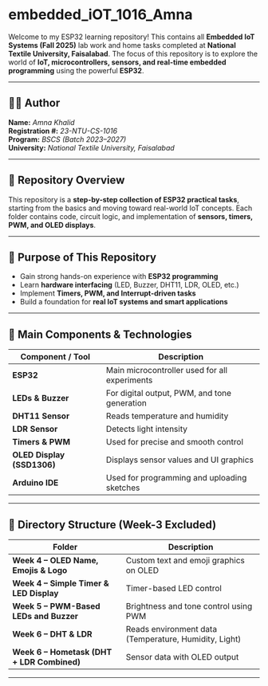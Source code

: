 # embedded_iOT_1016_Amna

Welcome to my ESP32 learning repository! This contains all **Embedded IoT Systems (Fall 2025)** lab work and home tasks completed at **National Textile University, Faisalabad**. The focus of this repository is to explore the world of **IoT, microcontrollers, sensors, and real-time embedded programming** using the powerful **ESP32**.

---

## 👩‍💻 Author
**Name:** *Amna Khalid*  
**Registration #:** *23-NTU-CS-1016*  
**Program:** *BSCS (Batch 2023–2027)*  
**University:** *National Textile University, Faisalabad*  

---

## 📌 Repository Overview
This repository is a **step-by-step collection of ESP32 practical tasks**, starting from the basics and moving toward real-world IoT concepts. Each folder contains code, circuit logic, and implementation of **sensors, timers, PWM, and OLED displays**.

---

## 🎯 Purpose of This Repository
- Gain strong hands-on experience with **ESP32 programming**
- Learn **hardware interfacing** (LED, Buzzer, DHT11, LDR, OLED, etc.)
- Implement **Timers, PWM, and Interrupt-driven tasks**
- Build a foundation for **real IoT systems and smart applications**

---

## 🧰 Main Components & Technologies
| Component / Tool | Description |
|------------------|------------|
| **ESP32** | Main microcontroller used for all experiments |
| **LEDs & Buzzer** | For digital output, PWM, and tone generation |
| **DHT11 Sensor** | Reads temperature and humidity |
| **LDR Sensor** | Detects light intensity |
| **Timers & PWM** | Used for precise and smooth control |
| **OLED Display (SSD1306)** | Displays sensor values and UI graphics |
| **Arduino IDE** | Used for programming and uploading sketches |

---

## 📂 Directory Structure (Week-3 Excluded)
| Folder | Description |
|---------|------------|
| **Week 4 – OLED Name, Emojis & Logo** | Custom text and emoji graphics on OLED |
| **Week 4 – Simple Timer & LED Display** | Timer-based LED control |
| **Week 5 – PWM-Based LEDs and Buzzer** | Brightness and tone control using PWM |
| **Week 6 – DHT & LDR** | Reads environment data (Temperature, Humidity, Light) |
| **Week 6 – Hometask (DHT + LDR Combined)** | Sensor data with OLED output |

---

